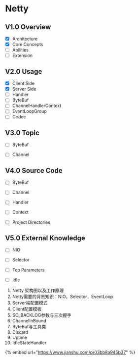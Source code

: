 # Netty

## V1.0 Overview

* [x] Architecture
* [x] Core Concepts
* [ ] Abilities
* [ ] Extension

## V2.0 Usage

* [x] Client Side 
* [x] Server Side
* [ ] Handler
* [ ] ByteBuf
* [ ] ChannelHandlerContext
* [ ] EventLoopGroup
* [ ] Codec

## V3.0 Topic 

* [ ] ByteBuf
* [ ] Channel



## V4.0 Source Code

* [ ] ByteBuf
* [ ] Channel
* [ ] Handler
* [ ] Context
* [ ] Project Directories



## V5.0 External Knowledge

* [ ] NIO
* [ ] Selector
* [ ] Tcp Parameters
* [ ] Idle



1. Netty 架构图以及工作原理
2. Netty需要的背景知识：NIO，Selector，EventLoop
3. Server端配置模式
4. Client配置模板
5. SO\_BACKLOG参数与三次握手
6. ChannelInBound
7. ByteBuf与工具类
8. Discard
9. Uptime
10. IdleStateHandler

{% embed url="https://www.jianshu.com/p/03bb8a945b37" %}




